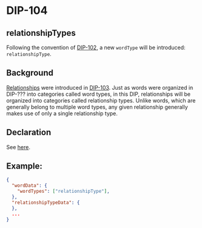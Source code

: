 DIP-104
======

relationshipTypes
------------------------------

Following the convention of [DIP-102](102.md), a new `wordType` will be introduced: `relationshipType`.

## Background

[Relationships](../../glossary/relationship.md) were introduced in [DIP-103](103.md). Just as words were organized in DIP-??? into categories called word types, in this DIP, relationships will be organized into categories called relationship types. Unlike words, which are generally belong to multiple word types, any given relationship generally makes use of only a single relationship type.

## Declaration

See [here](declarations/relationshipType.md).

## Example:

```json
{
  "wordData": {
    "wordTypes": ["relationshipType"],
  },
  "relationshipTypeData": {
  },
  ...
}
```
